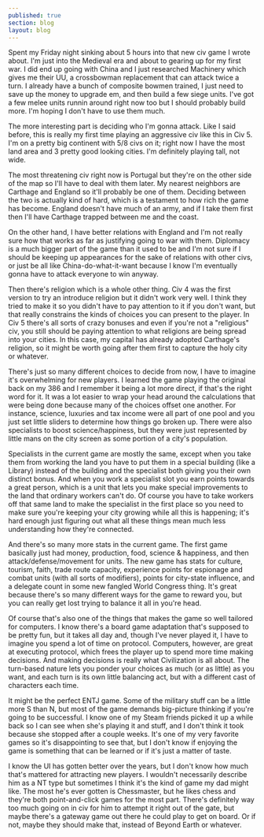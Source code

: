 ```yaml
---
published: true
section: blog
layout: blog
---
```


Spent my Friday night sinking about 5 hours into that new civ game I wrote about. I'm just into the Medieval era and about to gearing up for my first war. I did end up going with China and I just researched Machinery which gives me their UU, a crossbowman replacement that can attack twice a turn. I already have a bunch of composite bowmen trained, I just need to save up the money to upgrade em, and then build a few siege units. I've got a few melee units runnin around right now too but I should probably build more. I'm hoping I don't have to use them much.

The more interesting part is deciding who I'm gonna attack. Like I said before, this is really my first time playing an aggressive civ like this in Civ 5. I'm on a pretty big continent with 5/8 civs on it; right now I have the most land area and 3 pretty good looking cities. I'm definitely playing tall, not wide.

The most threatening civ right now is Portugal but they're on the other side of the map so I'll have to deal with them later. My nearest neighbors are Carthage and England so it'll probably be one of them. Deciding between the two is actually kind of hard, which is a testament to how rich the game has become. England doesn't have much of an army, and if I take them first then I'll have Carthage trapped between me and the coast. 

On the other hand, I have better relations with England and I'm not really sure how that works as far as justifying going to war with them. Diplomacy is a much bigger part of the game than it used to be and I'm not sure if I should be keeping up appearances for the sake of relations with other civs, or just be all like China-do-what-it-want because I know I'm eventually gonna have to attack everyone to win anyway. 

Then there's religion which is a whole other thing. Civ 4 was the first version to try an introduce religion but it didn't work very well. I think they tried to make it so you didn't have to pay attention to it if you don't want, but that really constrains the kinds of choices you can present to the player. In Civ 5 there's all sorts of crazy bonuses and even if you're not a "religious" civ, you still should be paying attention to what religions are being spread into your cities. In this case, my capital has already adopted Carthage's religion, so it might be worth going after them first to capture the holy city or whatever.

There's just so many different choices to decide from now, I have to imagine it's overwhelming for new players. I learned the game playing the original back on my 386 and I remember it being a lot more direct, if that's the right word for it. It was a lot easier to wrap your head around the calculations that were being done because many of the choices offset one another. For instance, science, luxuries and tax income were all part of one pool and you just set little sliders to determine how things go broken up. There were also specialists to boost science/happiness, but they were just represented by little mans on the city screen as some portion of a city's population. 

Specialists in the current game are mostly the same, except when you take them from working the land you have to put them in a special building (like a Library) instead of the building and the specialist both giving you their own distinct bonus. And when you work a specialist slot you earn points towards a great person, which is a unit that lets you make special improvements to the land that ordinary workers can't do. Of course you have to take workers off that same land to make the specialist in the first place so you need to make sure you're keeping your city growing while all this is happening; it's hard enough just figuring out what all these things mean much less understanding how they're connected. 

And there's so many more stats in the current game. The first game basically just had money, production, food, science & happiness, and then attack/defense/movement for units. The new game has stats for culture, tourism, faith, trade route capacity, experience points for espionage and combat units (with all sorts of modifiers), points for city-state influence, and a delegate count in some new fangled World Congress thing. It's great because there's so many different ways for the game to reward you, but you can really get lost trying to balance it all in you're head.

Of course that's also one of the things that makes the game so well tailored for computers. I know there's a board game adaptation that's supposed to be pretty fun, but it takes all day and, though I've never played it, I have to imagine you spend a lot of time on protocol. Computers, however, are great at executing protocol, which frees the player up to spend more time making decisions. And making decisions is really what Civilization is all about. The turn-based nature lets you ponder your choices as much (or as little) as you want, and each turn is its own little balancing act, but with a different cast of characters each time.

It might be the perfect ENTJ game. Some of the military stuff can be a little more S than N, but most of the game demands big-picture thinking if you're going to be successful. I know one of my Steam friends picked it up a while back so I can see when she's playing it and stuff, and I don't think it took because she stopped after a couple weeks. It's one of my very favorite games so it's disappointing to see that, but I don't know if enjoying the game is something that can be learned or if it's just a matter of taste. 

I know the UI has gotten better over the years, but I don't know how much that's mattered for attracting new players. I wouldn't necessarily describe him as a NT type but sometimes I think it's the kind of game my dad might like. The most he's ever gotten is Chessmaster, but he likes chess and they're both point-and-click games for the most part. There's definitely way too much going on in civ for him to attempt it right out of the gate, but maybe there's a gateway game out there he could play to get on board. Or if not, maybe they should make that, instead of Beyond Earth or whatever.
